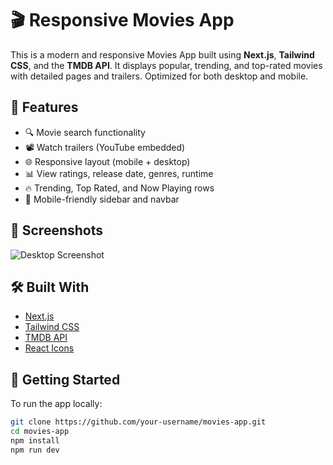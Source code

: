 # 🎬 Responsive Movies App

This is a modern and responsive Movies App built using **Next.js**, **Tailwind CSS**, and the **TMDB API**. It displays popular, trending, and top-rated movies with detailed pages and trailers. Optimized for both desktop and mobile.

## 🌟 Features

- 🔍 Movie search functionality
- 📽 Watch trailers (YouTube embedded)
- 🌐 Responsive layout (mobile + desktop)
- 📊 View ratings, release date, genres, runtime
- 🔥 Trending, Top Rated, and Now Playing rows
- 📱 Mobile-friendly sidebar and navbar

## 📸 Screenshots


![Desktop Screenshot](./2.png)

## 🛠 Built With

- [Next.js](https://nextjs.org/)
- [Tailwind CSS](https://tailwindcss.com/)
- [TMDB API](https://www.themoviedb.org/documentation/api)
- [React Icons](https://react-icons.github.io/react-icons/)

## 🚀 Getting Started

To run the app locally:

```bash
git clone https://github.com/your-username/movies-app.git
cd movies-app
npm install
npm run dev
